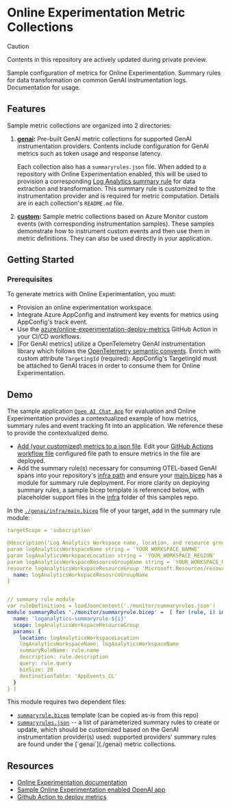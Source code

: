 # Online Experimentation Metric Collections

> [!CAUTION]
> Contents in this repository are actively updated during private preview. 

Sample configuration of metrics for Online Experimentation. 
Summary rules for data transformation on common GenAI instrumentation logs. Documentation for usage. 




## Features

Sample metric collections are organized into 2 directories:

1. **[genai](./genai):** Pre-built GenAI metric collections for supported GenAI instrumentation providers. Contents include configuration for GenAI metrics such as token usage and response latency. 

   Each collection also has a `summaryrules.json` file. When added to a repository with Online Experimentation enabled, this will be used to provision a corresponding [Log Analytics summary rule](https://learn.microsoft.com/en-us/azure/azure-monitor/logs/summary-rules?tabs=api) for data extraction and transformation. This summary rule is customized to the instrumentation provider and is required for metric computation. Details are in each collection's `README.md` file.

2. **[custom](./custom):** Sample metric collections based on Azure Monitor custom events (with corresponding instrumentation samples). These samples demonstrate how to instrument custom events and then use them in metric definitions. They can also be used directly in your application.

## Getting Started

### Prerequisites

To generate metrics with Online Experimentation, you must:

* Provision an online experimentation workspace.
* Integrate Azure AppConfig and instrument key events for metrics using AppConfig's track event.
* Use the [azure/online-experimentation-deploy-metrics](https://github.com/Azure/online-experimentation-deploy-metrics) GitHub Action in your CI/CD workflows.
* [For GenAI metrics] utilize a OpenTelemetry GenAI instrumentation library which follows the [OpenTelemetry semantic convents](https://opentelemetry.io/docs/specs/semconv/gen-ai/). Enrich with custom attribute `TargetingId` (required): AppConfig's TargetingId must be attached to GenAI traces in order to consume them for Online Experimentation.



## Demo

The sample application [`Open AI Chat App`](https://github.com/Azure-Samples/openai-chat-app-eval-ab) for evaluation and Online Experimentation provides a contextualized example of how metrics, summary rules and event tracking fit into an application. We reference these to provide the contextualized demo.

* [Add (your customized) metrics to a json file](https://github.com/Azure-Samples/openai-chat-app-eval-ab/tree/main/.config). Edit your [GitHub Actions workflow file](https://github.com/Azure-Samples/openai-chat-app-eval-ab/blob/main/.github/workflows/azure-dev.yml) configured file path to ensure metrics in the file are deployed.
* Add the summary rule(s) necessary for consuming OTEL-based GenAI spans into your repository's [infra path](https://github.com/Azure-Samples/openai-chat-app-eval-ab/blob/main/infra/la-summary-rules.json) and ensure your [main.bicep](https://github.com/Azure-Samples/openai-chat-app-eval-ab/blob/main/infra/main.bicep) has a module for summary rule deployment. For more clarity on deploying summary rules, a sample bicep template is referenced below, with placeholder support files in the [infra](./genai/infra) folder of this samples repo.


In the [`./genai/infra/main.bicep`](./genai/infra/main.bicep) file of your target, add in the summary rule module:

```yaml
targetScope = 'subscription'

@description('Log Analytics Workspace name, location, and resource group')
param logAnalyticsWorkspaceName string = 'YOUR_WORKSPACE_NAMWE'
param logAnalyticsWorkspaceLocation string = 'YOUR_WORKSPACE_REGION'
param logAnalyticsWorkspaceResourceGroupName string = 'YOUR_WORKSPACE_RG'
resource logAnalyticsWorkspaceResourceGroup 'Microsoft.Resources/resourceGroups@2021-04-01' existing = {
  name: logAnalyticsWorkspaceResourceGroupName
}


// summary rule module
var ruleDefinitions = loadJsonContent('./monitor/summaryrules.json')
module summaryRules './monitor/summaryrule.bicep' =  [ for (rule, i) in ruleDefinitions: if (!empty(logAnalyticsWorkspaceName) && !empty(logAnalyticsWorkspaceLocation)) {
  name: 'loganalytics-summaryrule-${i}'
  scope: logAnalyticsWorkspaceResourceGroup
  params: {
    location: logAnalyticsWorkspaceLocation  
    logAnalyticsWorkspaceName: logAnalyticsWorkspaceName
    summaryRuleName: rule.name
    description: rule.description
    query: rule.query
    binSize: 20 
    destinationTable: 'AppEvents_CL'
  }
} ]
```

This module requires two dependent files:
- [`summaryrule.bicep`](./genai/infra/monitor/summaryrule.bicep) template (can be copied as-is from this repo)
- [`summaryrules.json`](./genai/infra/monitor/summaryrules.json`) -- a list of parameterized summary rules to create or update, which should be customized based on the GenAI instrumentation provider(s) used: supported providers' summary rules are found under the [`genai`](./genai) metric collections.

## Resources

- [Online Experimentation documentation](https://aka.ms/exp/public/docs)
- [Sample Online Experimentation enabled OpenAI app](https://github.com/Azure-Samples/openai-chat-app-eval-ab)
- [Github Action to deploy metrics](https://github.com/Azure/online-experimentation-deploy-metrics)

